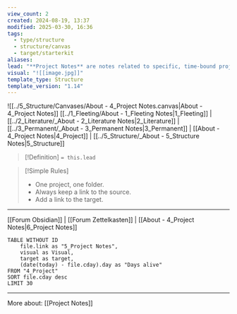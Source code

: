 ```yaml
---
view_count: 2
created: 2024-08-19, 13:37
modified: 2025-03-30, 16:36
tags:
  - type/structure
  - structure/canvas
  - target/starterkit
aliases: 
lead: "**Project Notes** are notes related to specific, time-bound projects, containing actionable tasks, research, and drafts. They keep temporary, goal-oriented information separate from permanent knowledge. Use them for managing research for an article, tracking progress on a book, or organizing materials for a presentation."
visual: "![[image.jpg]]"
template_type: Structure
template_version: "1.14"
---
```

<!--  See "Template Help" below for using properties -->

![[../5_Structure/Canvases/About - 4_Project Notes.canvas|About - 4_Project Notes]]
[[../1_Fleeting/About - 1_Fleeting Notes|1_Fleeting]] | [[../2_Literature/_About - 2_Literature Notes|2_Literature]] | [[../3_Permanent/_About - 3_Permanent Notes|3_Permanent]] | [[About - 4_Project Notes|4_Project]] | [[../5_Structure/_About - 5_Structure Notes|5_Structure]]

<!-- Visual or sketchnote if available -->

<!--  Summarized structure from "lead"-key  in properties section -->

> [!Definition]
> `= this.lead`

> [!Simple Rules]
>- One project, one folder.
>- Always keep a link to the source.
>- Add a link to the target.

<!-- Main STRUCTURE of my content -->

---
[[Forum Obsidian]] | [[Forum Zettelkasten]] | [[About - 4_Project Notes|6_Project Notes]]

```dataview
TABLE WITHOUT ID 
	file.link as "5_Project Notes", 
	visual as Visual,
	target as target,
	(date(today) - file.cday).day as "Days alive" 
FROM "4_Project"
SORT file.cday desc
LIMIT 30
```

---
More about: [[Project Notes]]
